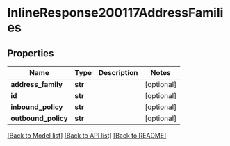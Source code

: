 # InlineResponse200117AddressFamilies

## Properties
Name | Type | Description | Notes
------------ | ------------- | ------------- | -------------
**address_family** | **str** |  | [optional] 
**id** | **str** |  | [optional] 
**inbound_policy** | **str** |  | [optional] 
**outbound_policy** | **str** |  | [optional] 

[[Back to Model list]](../README.md#documentation-for-models) [[Back to API list]](../README.md#documentation-for-api-endpoints) [[Back to README]](../README.md)

